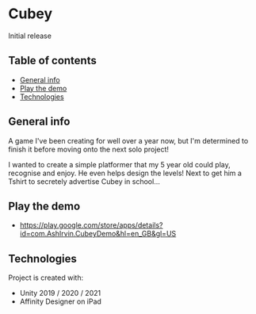 # Cubey
Initial release

## Table of contents
* [General info](#general-info)
* [Play the demo](#Play-the-demo)
* [Technologies](#technologies)

## General info
A game I've been creating for well over a year now, but I'm determined to finish it before moving onto the next solo project!

I wanted to create a simple platformer that my 5 year old could play, recognise and enjoy. He even helps design the levels! Next to get him a Tshirt to secretely advertise Cubey in school...

## Play the demo
* https://play.google.com/store/apps/details?id=com.AshIrvin.CubeyDemo&hl=en_GB&gl=US

## Technologies
Project is created with:
* Unity 2019 / 2020 / 2021
* Affinity Designer on iPad

	
